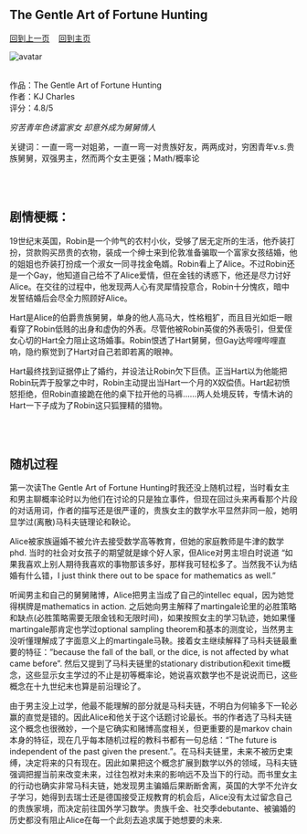 ## The Gentle Art of Fortune Hunting
[回到上一页](https://boheme130.github.io/Reviews/)  &nbsp;&nbsp;  [回到主页](https://boheme130.github.io/Fiction.git.io/)

![avatar](https://media.newyorker.com/photos/5f46bbe0694e236d3e6d3158/16:9/w_2559,h_1439,c_limit/McGowan-TheWonderfulWorldofProbability.jpg)
<br>
<br>

作品：The Gentle Art of Fortune Hunting <br>
作者：KJ Charles <br>
评分：4.8/5 <br>

*穷苦青年色诱富家女 却意外成为舅舅情人*

关键词：一直一弯一对姐弟，一直一弯一对贵族好友，两两成对，穷困青年v.s.贵族舅舅，双强男主，然而两个女主更强；Math/概率论

<br>
<br>

## 剧情梗概：
19世纪末英国，Robin是一个帅气的农村小伙，受够了居无定所的生活，他乔装打扮，贷款购买昂贵的衣物，装成一个绅士来到伦敦准备骗取一个富家女孩结婚，他的姐姐也乔装打扮成一个淑女一同寻找金龟婿。Robin看上了Alice。不过Robin还是一个Gay，他知道自己给不了Alice爱情，但在金钱的诱惑下，他还是尽力讨好Alice。在交往的过程中，他发现两人心有灵犀情投意合，Robin十分愧疚，暗中发誓结婚后会尽全力照顾好Alice。

Hart是Alice的伯爵贵族舅舅，单身的他人高马大，性格粗犷，而且目光如炬一眼看穿了Robin低贱的出身和虚伪的外表。尽管他被Robin英俊的外表吸引，但爱侄女心切的Hart全力阻止这场婚事。Robin恨透了Hart舅舅，但Gay达哔哩哔哩直响，隐约察觉到了Hart对自己若即若离的眼神。

Hart最终找到证据停止了婚约，并设法让Robin欠下巨债。正当Hart以为他能把Robin玩弄于股掌之中时，Robin主动提出当Hart一个月的X奴偿债。Hart起初愤怒拒绝，但Robin直接跪在他的桌下拉开他的马裤……两人处境反转，专情木讷的Hart一下子成为了Robin这只狐狸精的猎物。

<br>
<br>

## 随机过程
第一次读The Gentle Art of Fortune Hunting时我还没上随机过程，当时看女主和男主聊概率论时以为他们在讨论的只是独立事件，但现在回过头来再看那个片段的对话用词，作者的描写还是很严谨的，贵族女主的数学水平显然非同一般，她明显学过(离散)马科夫链理论和鞅论。

Alice被家族逼婚不被允许去接受数学高等教育，但她的家庭教师是牛津的数学phd. 当时的社会对女孩子的期望就是嫁个好人家，但Alice对男主坦白时说道 “如果我喜欢上别人期待我喜欢的事物那该多好，那样我可轻松多了。当然我不认为结婚有什么错，I just think there out to be space for mathematics as well.”

听闻男主和自己的舅舅赌博，Alice把男主当成了自己的intellec equal，因为她觉得棋牌是mathematics in action. 之后她向男主解释了martingale论里的必胜策略和缺点(必胜策略需要无限金钱和无限时间)，如果按照女主的学习轨迹，她如果懂martingale那肯定也学过optional sampling theorem和基本的测度论，当然男主没听懂理解成了字面意义上的martingale马鞅。接着女主继续解释了马科夫链最重要的特征：”because the fall of the ball, or the dice, is not affected by what came before”. 然后又提到了马科夫链里的stationary distribution和exit time概念，这些显示女主学过的不止是初等概率论，她说喜欢数学也不是说说而已，这些概念在十九世纪末也算是前沿理论了。

由于男主没上过学，他最不能理解的部分就是马科夫链，不明白为何输多下一轮必赢的直觉是错的。因此Alice和他关于这个话题讨论最长。书的作者选了马科夫链这个概念也很微妙，一个是它确实和赌博高度相关，但更重要的是markov chain本身的特征，现在几乎每本随机过程的教科书都有一句总结：“The future is independent of the past given the present.”。在马科夫链里，未来不被历史束缚，决定将来的只有现在。因此如果把这个概念扩展到数学以外的领域，马科夫链强调把握当前来改变未来，过往包袱对未来的影响远不及当下的行动。而书里女主的行动也确实非常马科夫链，她发现男主骗婚后果断断舍离，英国的大学不允许女子学习，她得到去瑞士还是德国接受正规教育的机会后，Alice没有太过留念自己的贵族家境，而决定前往国外学习数学。贵族千金、社交季debutante、被骗婚的历史都没有阻止Alice在每一个此刻去追求属于她想要的未来. 

